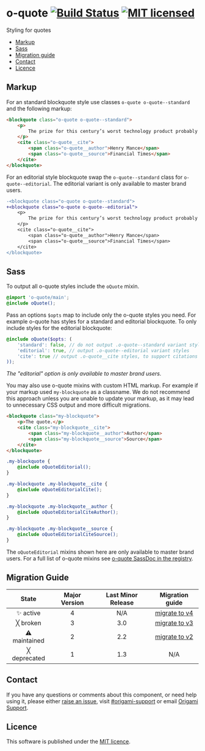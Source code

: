# o-quote [![Build Status](https://circleci.com/gh/Financial-Times/o-quote.png?style=shield&circle-token=87d81370851f7666617cb65f664064af826052d1)](https://circleci.com/gh/Financial-Times/o-quote) [![MIT licensed](https://img.shields.io/badge/license-MIT-blue.svg)](#licence)

Styling for quotes

- [Markup](#markup)
- [Sass](#sass)
- [Migration guide](#migration-guide)
- [Contact](#contact)
- [Licence](#licence)

## Markup

For an standard blockquote style use classes `o-quote o-quote--standard` and the following markup:

```html
<blockquote class="o-quote o-quote--standard">
	<p>
		The prize for this century’s worst technology product probably belongs to Google Glass, a pair of spectacles with an inbuilt camera and a tiny lens on which you could browse the internet. Suddenly you could film everybody you met, or silently ignore them and read Wikipedia.
	</p>
	<cite class="o-quote__cite">
		<span class="o-quote__author">Henry Mance</span>
		<span class="o-quote__source">Financial Times</span>
	</cite>
</blockquote>
```

For an editorial style blockquote swap the `o-quote--standard` class for `o-quote--editorial`. The editorial variant is only available to master brand users.
```diff
-<blockquote class="o-quote o-quote--standard">
+<blockquote class="o-quote o-quote--editorial">
	<p>
		The prize for this century’s worst technology product probably belongs to Google Glass, a pair of spectacles with an inbuilt camera and a tiny lens on which you could browse the internet. Suddenly you could film everybody you met, or silently ignore them and read Wikipedia.
	</p>
	<cite class="o-quote__cite">
		<span class="o-quote__author">Henry Mance</span>
		<span class="o-quote__source">Financial Times</span>
	</cite>
</blockquote>
```

## Sass

To output all o-quote styles include the `oQuote` mixin.

```scss
@import 'o-quote/main';
@include oQuote();
```

Pass an options `$opts` map to include only the o-quote styles you need. For example o-quote has styles for a standard and editorial blockquote. To only include styles for the editorial blockquote:
```scss
@include oQuote($opts: (
	'standard': false, // do not output .o-quote--standard variant styles
	'editorial': true, // output .o-quote--editorial variant styles
	'cite': true // output .o-quote__cite styles, to support citations
));
```
_The "editorial" option is only available to master brand users._

You may also use o-quote mixins with custom HTML markup. For example if your markup used `my-blockquote` as a classname. We do not recommend this approach unless you are unable to update your markup, as it may lead to unnecessary CSS output and more difficult migrations.
```html
<blockquote class="my-blockquote">
	<p>The quote.</p>
	<cite class="my-blockquote__cite">
		<span class="my-blockquote__author">Author</span>
		<span class="my-blockquote__source">Source</span>
	</cite>
</blockquote>
```

```scss
.my-blockquote {
	@include oQuoteEditorial();
}

.my-blockquote .my-blockquote__cite {
	@include oQuoteEditorialCite();
}

.my-blockquote .my-blockquote__author {
	@include oQuoteEditorialCiteAuthor();
}

.my-blockquote .my-blockquote__source {
	@include oQuoteEditorialCiteSource();
}
```

The `oQuoteEditorial` mixins shown here are only available to master brand users. For a full list of o-quote mixins see [o-quote SassDoc in the registry](https://registry.origami.ft.com/components/o-quote/sassdoc).


## Migration Guide

State | Major Version | Last Minor Release | Migration guide |
:---: | :---: | :---: | :---:
✨ active | 4 | N/A | [migrate to v4](MIGRATION.md#migrating-from-v3-to-v4) |
╳ broken | 3 | 3.0 | [migrate to v3](MIGRATION.md#migrating-from-v2-to-v3) |
⚠ maintained | 2 | 2.2 | [migrate to v2](MIGRATION.md#migrating-from-v1-to-v2) |
╳ deprecated | 1 | 1.3 | N/A |

## Contact

If you have any questions or comments about this component, or need help using it, please either [raise an issue](https://github.com/Financial-Times/o-forms/issues), visit [#origami-support](https://financialtimes.slack.com/messages/origami-support/) or email [Origami Support](mailto:origami-support@ft.com).

## Licence

This software is published under the [MIT licence](http://opensource.org/licenses/MIT).
